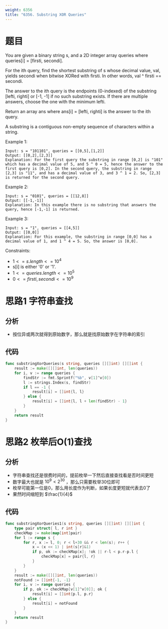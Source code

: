 ```yaml
---
weight: 6356
title: "6356. Substring XOR Queries"
---
```


# 题目

You are given a binary string s, and a 2D integer array queries where queries[i] = [firsti, secondi].

For the ith query, find the shortest substring of s whose decimal value, val, yields secondi when bitwise XORed with firsti. In other words, val ^ firsti == secondi.

The answer to the ith query is the endpoints (0-indexed) of the substring [lefti, righti] or [-1, -1] if no such substring exists. If there are multiple answers, choose the one with the minimum lefti.

Return an array ans where ans[i] = [lefti, righti] is the answer to the ith query.

A substring is a contiguous non-empty sequence of characters within a string.

Example 1:

```
Input: s = "101101", queries = [[0,5],[1,2]]
Output: [[0,2],[2,3]]
Explanation: For the first query the substring in range [0,2] is "101" which has a decimal value of 5, and 5 ^ 0 = 5, hence the answer to the first query is [0,2]. In the second query, the substring in range [2,3] is "11", and has a decimal value of 3, and 3 ^ 1 = 2. So, [2,3] is returned for the second query.
```

Example 2:

```
Input: s = "0101", queries = [[12,8]]
Output: [[-1,-1]]
Explanation: In this example there is no substring that answers the query, hence [-1,-1] is returned.
```

Example 3:

```
Input: s = "1", queries = [[4,5]]
Output: [[0,0]]
Explanation: For this example, the substring in range [0,0] has a decimal value of 1, and 1 ^ 4 = 5. So, the answer is [0,0].
````

Constraints:

- $1 <= s.length <= 10^4$
- s[i] is either '0' or '1'.
- $1 <= queries.length <= 10^5$
- $0 <= firsti, secondi <= 10^9$

# 思路1 字符串查找

## 分析

- 按位异或两次就得到原始数字，那么就是找原始数字在字符串的索引

## 代码

```go
func substringXorQueries(s string, queries [][]int) [][]int {
	result := make([][]int, len(queries))
	for i, v := range queries {
		findStr := fmt.Sprintf("%b", v[1]^v[0])
		l := strings.Index(s, findStr)
		if l == -1 {
			result[i] = []int{l, l}
		} else {
			result[i] = []int{l, l + len(findStr) - 1}
		}
	}
	return result
}
```

# 思路2 枚举后O(1)查找

## 分析

- 字符串查找还是很费时间的，提前枚举一下然后直接查找看是否时间更短
- 数字最大也就是 $10^9 \lt 2^{30}$ ，那么只需要枚举30位即可
- 枚举可能第一位是0，那么用长度作为判断，如果长度更短就代表去0了
- 果然时间缩短到 $\frac{1}{4}$

## 代码

```go
func substringXorQueries1(s string, queries [][]int) [][]int {
	type pair struct{ l, r int }
	checkMap := make(map[int]pair)
	for l := range s {
		for r, x := l, 0; r < l+30 && r < len(s); r++ {
			x = (x << 1) | int(s[r]&1)
			if p, ok := checkMap[x]; !ok || r-l < p.r-p.l {
				checkMap[x] = pair{l, r}
			}
		}
	}
	result := make([][]int, len(queries))
	notFound := []int{-1, -1}
	for i, v := range queries {
		if p, ok := checkMap[v[1]^v[0]]; ok {
			result[i] = []int{p.l, p.r}
		} else {
			result[i] = notFound
		}
	}
	return result
}
```
